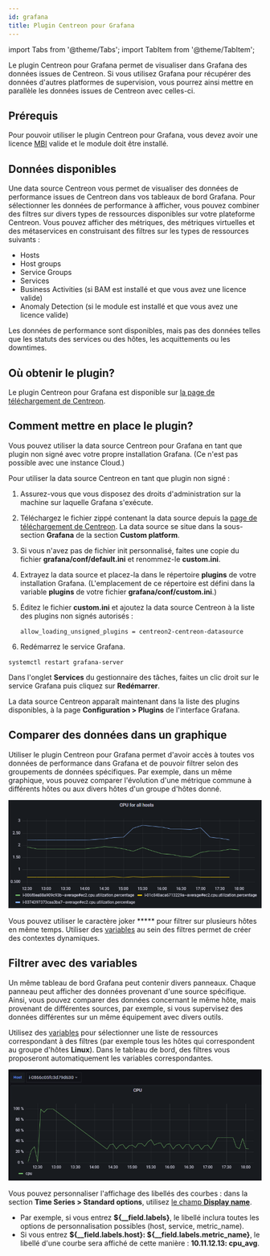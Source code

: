 ```yaml
---
id: grafana
title: Plugin Centreon pour Grafana
---
```

import Tabs from '@theme/Tabs';
import TabItem from '@theme/TabItem';

Le plugin Centreon pour Grafana permet de visualiser dans Grafana des données issues de Centreon. Si vous utilisez Grafana pour récupérer des données d'autres platformes de supervision, vous pourrez ainsi mettre en parallèle les données issues de Centreon avec celles-ci.

## Prérequis

Pour pouvoir utiliser le plugin Centreon pour Grafana, vous devez avoir une licence [MBI](../reporting/introduction.md) valide et le module doit être installé.

## Données disponibles

Une data source Centreon vous permet de visualiser des données de performance issues de Centreon dans vos tableaux de bord Grafana.
Pour sélectionner les données de performance à afficher, vous pouvez combiner des filtres sur divers types de ressources disponibles sur votre plateforme Centreon. Vous pouvez afficher des métriques, des métriques virtuelles et des métaservices en construisant des filtres sur les types de ressources suivants :

- Hosts
- Host groups
- Service Groups
- Services
- Business Activities (si BAM est installé et que vous avez une licence valide)
- Anomaly Detection (si le module est installé et que vous avez une licence valide)

Les données de performance sont disponibles, mais pas des données telles que les statuts des services ou des hôtes, les acquittements ou les downtimes.

## Où obtenir le plugin?

Le plugin Centreon pour Grafana est disponible sur [la page de téléchargement de Centreon](https://download.centreon.com/).

## Comment mettre en place le plugin?

Vous pouvez utiliser la data source Centreon pour Grafana en tant que plugin non signé avec votre propre installation Grafana. (Ce n'est pas possible avec une instance Cloud.)

Pour utiliser la data source Centreon en tant que plugin non signé :

1. Assurez-vous que vous disposez des droits d'administration sur la machine sur laquelle Grafana s'exécute.

2. Téléchargez le fichier zippé contenant la data source depuis la [page de téléchargement de Centreon](https://download.centreon.com/). La data source se situe dans la sous-section **Grafana** de la section **Custom platform**.

3. Si vous n'avez pas de fichier init personnalisé, faites une copie du fichier **grafana/conf/default.ini** et renommez-le **custom.ini**.

4. Extrayez la data source et placez-la dans le répertoire **plugins** de votre installation Grafana. (L'emplacement de ce répertoire est défini dans la variable **plugins** de votre fichier **grafana/conf/custom.ini**.)

5. Éditez le fichier **custom.ini** et ajoutez la data source Centreon à la liste des plugins non signés autorisés :

   ```text
   allow_loading_unsigned_plugins = centreon2-centreon-datasource
   ```

6. Redémarrez le service Grafana.

<Tabs groupId="sync">
<TabItem value="Linux" label="Linux">

```shell
systemctl restart grafana-server
```

</TabItem>
<TabItem value="Windows" label="Windows">

Dans l'onglet **Services** du gestionnaire des tâches, faites un clic droit sur le service Grafana puis cliquez sur **Redémarrer**.

</TabItem>
</Tabs>

La data source Centreon apparaît maintenant dans la liste des plugins disponibles, à la page **Configuration > Plugins** de l'interface Grafana.

## Comparer des données dans un graphique

Utiliser le plugin Centreon pour Grafana permet d'avoir accès à toutes vos données de performance dans Grafana et de pouvoir filtrer selon des groupements de données spécifiques. Par exemple, dans un même graphique, vous pouvez comparer l'évolution d'une métrique commune à différents hôtes ou aux divers hôtes d'un groupe d'hôtes donné.

![image](../assets/metrology/grafana_compare.png)

Vous pouvez utiliser le caractère joker ***** pour filtrer sur plusieurs hôtes en même temps. Utiliser des [variables](https://grafana.com/docs/grafana/latest/variables/) au sein des filtres permet de créer des contextes dynamiques.

## Filtrer avec des variables

Un même tableau de bord Grafana peut contenir divers panneaux. Chaque panneau peut afficher des données provenant d'une source spécifique. Ainsi, vous pouvez comparer des données concernant le même hôte, mais provenant de différentes sources, par exemple, si vous supervisez des données différentes sur un même équipement avec divers outils.

Utilisez des [variables](https://grafana.com/docs/grafana/latest/variables/) pour sélectionner une liste de ressources correspondant à des filtres (par exemple tous les hôtes qui correspondent au groupe d'hôtes **Linux**). Dans le tableau de bord, des filtres vous proposeront automatiquement les variables correspondantes.

![image](../assets/metrology/grafana_variables.png)

Vous pouvez personnaliser l'affichage des libellés des courbes : dans la section **Time Series > Standard options**, utilisez [le champ **Display name**](https://grafana.com/docs/grafana/latest/panels-visualizations/configure-standard-options/#display-name).

* Par exemple, si vous entrez **${__field.labels}**, le libellé inclura toutes les options de personnalisation possibles (host, service, metric_name).
* Si vous entrez **${__field.labels.host}: ${__field.labels.metric_name}**, le libellé d'une courbe sera affiché de cette manière : **10.11.12.13: cpu_avg**.
